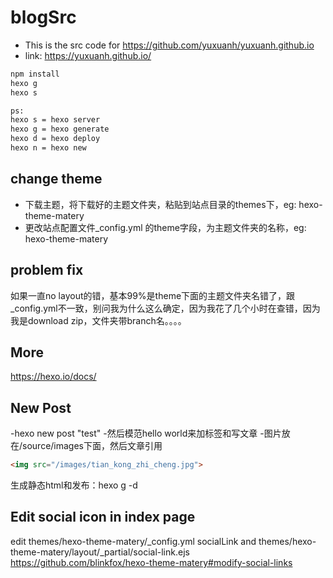 # blogSrc
- This is the src code for https://github.com/yuxuanh/yuxuanh.github.io
- link: https://yuxuanh.github.io/

```cmd
npm install
hexo g
hexo s

ps:
hexo s = hexo server
hexo g = hexo generate
hexo d = hexo deploy
hexo n = hexo new
```

## change theme
- 下载主题，将下载好的主题文件夹，粘贴到站点目录的themes下，eg: hexo-theme-matery
- 更改站点配置文件_config.yml 的theme字段，为主题文件夹的名称，eg: hexo-theme-matery
  
## problem fix
  如果一直no layout的错，基本99%是theme下面的主题文件夹名错了，跟_config.yml不一致，别问我为什么这么确定，因为我花了几个小时在查错，因为我是download zip，文件夹带branch名。。。。
  
## More
https://hexo.io/docs/

## New Post
-hexo new post "test"
-然后模范hello world来加标签和写文章
-图片放在/source/images下面，然后文章引用
```html
<img src="/images/tian_kong_zhi_cheng.jpg">
```
生成静态html和发布：hexo g -d

## Edit social icon in index page
edit themes/hexo-theme-matery/_config.yml socialLink
and themes/hexo-theme-matery/layout/_partial/social-link.ejs 
https://github.com/blinkfox/hexo-theme-matery#modify-social-links